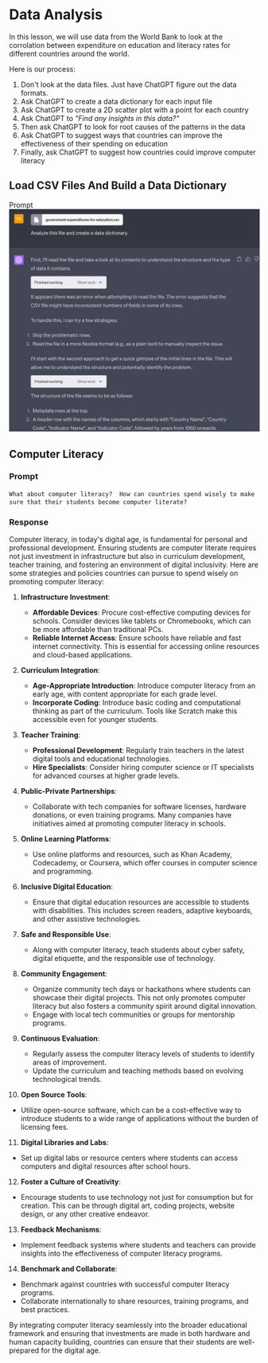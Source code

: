 # Data Analysis

In this lesson, we will use data from the World Bank to look at the corrolation between expenditure on education and literacy rates for different countries around the world.

Here is our process:

1. Don't look at the data files.  Just have ChatGPT figure out the data formats.
2. Ask ChatGPT to create a data dictionary for each input file
3. Ask ChatGPT to create a 2D scatter plot with a point for each country
4. Ask ChatGPT to *"Find any insights in this data?"*
5. Then ask ChatGPT to look for root causes of the patterns in the data
6. Ask ChatGPT to suggest ways that countries can improve the effectiveness of their spending on education
7. Finally, ask ChatGPT to suggest how countries could improve computer literacy

## Load CSV Files And Build a Data Dictionary

Prompt
![](../img/data-analysis.png)

## Computer Literacy

### Prompt

```linenums="0"
What about computer literacy?  How can countries spend wisely to make sure that their students become computer literate?
```

### Response

Computer literacy, in today's digital age, is fundamental for personal and professional development. Ensuring students are computer literate requires not just investment in infrastructure but also in curriculum development, teacher training, and fostering an environment of digital inclusivity. Here are some strategies and policies countries can pursue to spend wisely on promoting computer literacy:

1. **Infrastructure Investment**: 
   - **Affordable Devices**: Procure cost-effective computing devices for schools. Consider devices like tablets or Chromebooks, which can be more affordable than traditional PCs.
   - **Reliable Internet Access**: Ensure schools have reliable and fast internet connectivity. This is essential for accessing online resources and cloud-based applications.

2. **Curriculum Integration**:
   - **Age-Appropriate Introduction**: Introduce computer literacy from an early age, with content appropriate for each grade level.
   - **Incorporate Coding**: Introduce basic coding and computational thinking as part of the curriculum. Tools like Scratch make this accessible even for younger students.

3. **Teacher Training**:
   - **Professional Development**: Regularly train teachers in the latest digital tools and educational technologies.
   - **Hire Specialists**: Consider hiring computer science or IT specialists for advanced courses at higher grade levels.

4. **Public-Private Partnerships**:
   - Collaborate with tech companies for software licenses, hardware donations, or even training programs. Many companies have initiatives aimed at promoting computer literacy in schools.

5. **Online Learning Platforms**:
   - Use online platforms and resources, such as Khan Academy, Codecademy, or Coursera, which offer courses in computer science and programming.

6. **Inclusive Digital Education**:
   - Ensure that digital education resources are accessible to students with disabilities. This includes screen readers, adaptive keyboards, and other assistive technologies.

7. **Safe and Responsible Use**:
   - Along with computer literacy, teach students about cyber safety, digital etiquette, and the responsible use of technology.

8. **Community Engagement**:
   - Organize community tech days or hackathons where students can showcase their digital projects. This not only promotes computer literacy but also fosters a community spirit around digital innovation.
   - Engage with local tech communities or groups for mentorship programs.

9. **Continuous Evaluation**:
   - Regularly assess the computer literacy levels of students to identify areas of improvement.
   - Update the curriculum and teaching methods based on evolving technological trends.

10. **Open Source Tools**:
   - Utilize open-source software, which can be a cost-effective way to introduce students to a wide range of applications without the burden of licensing fees.

11. **Digital Libraries and Labs**:
   - Set up digital labs or resource centers where students can access computers and digital resources after school hours.

12. **Foster a Culture of Creativity**:
   - Encourage students to use technology not just for consumption but for creation. This can be through digital art, coding projects, website design, or any other creative endeavor.

13. **Feedback Mechanisms**:
   - Implement feedback systems where students and teachers can provide insights into the effectiveness of computer literacy programs.

14. **Benchmark and Collaborate**:
   - Benchmark against countries with successful computer literacy programs.
   - Collaborate internationally to share resources, training programs, and best practices.

By integrating computer literacy seamlessly into the broader educational framework and ensuring that investments are made in both hardware and human capacity building, countries can ensure that their students are well-prepared for the digital age.

